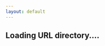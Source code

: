 ```yaml
---
layout: default
---
```


## Loading URL directory....


<script src="https://ajax.googleapis.com/ajax/libs/jquery/3.3.1/jquery.min.js"></script>
<script>
 var url = "https://script.google.com/macros/s/AKfycbwQt4QiNTg8RjaAVd4KHZ_yClTbzgrvF34FZIIgEmIb8yGSHn8/exec?callback=loadData&id=1ZrGx_JUs8avZ3yT5nRf1eDI7pUl1PiP2Xrrlc0IGyuw&sheet=Sheet1&num=1";
// Make an AJAX call to Google Script
var request = jQuery.ajax({
      crossDomain: true,
      url: url,
      method: "GET",
      dataType: "jsonp"
    });
	
 // print the returned data from jsonp
  function loadData(e) {
  //console.log(e);
  try {
  	$("#main_content").html("<table><tr><th>ShortURL</th><th>Description</th><th>Full URL</th></tr><tr>")
         for (var i = 0; i < e.length; i++) {
		$("#main_content").append("<td>"+ e[i]+"</td>");
	 }
	      $("#main_content").append("</tr>");
	}catch(err) {
        //$("#main_content").html("No such redirect present");
	}
}
  </script>
